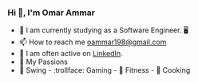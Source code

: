 ### Hi 👋, I'm Omar Ammar

- 🌱 I am currently studying as a Software Engineer. 🖥️
- 📫 How to reach me oammar198@gmail.com
- 📝 I am often active on [LinkedIn](https://www.linkedin.com/in/oumar-a-8a2491253/).
- 🧡   My Passions
- 💃 Swing - :trollface: Gaming - :muscle: Fitness - 🥠 Cooking 




<!--
**oumar969/Oumar969** is a ✨ _special_ ✨ repository because its `README.md` (this file) appears on your GitHub profile.

Here are some ideas to get you started:

- 🔭 I’m currently working on ...
- 👯 I’m looking to collaborate on ...
- 🤔 I’m looking for help with ...
- 💬 Ask me about ...
- 📫 How to reach me: ...
- 😄 Pronouns: ...
- ⚡ Fun fact: ...
-->
